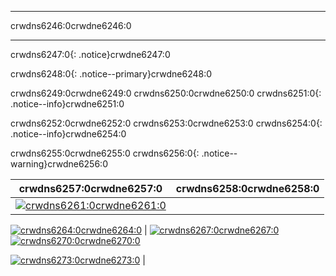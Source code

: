 * * *

crwdns6246:0crwdne6246:0

* * *

crwdns6247:0{: .notice}crwdne6247:0

crwdns6248:0{: .notice--primary}crwdne6248:0

crwdns6249:0crwdne6249:0 crwdns6250:0crwdne6250:0 crwdns6251:0{: .notice--info}crwdne6251:0

crwdns6252:0crwdne6252:0 crwdns6253:0crwdne6253:0 crwdns6254:0{: .notice--info}crwdne6254:0

crwdns6255:0crwdne6255:0 crwdns6256:0{: .notice--warning}crwdne6256:0

|                                                                         crwdns6257:0crwdne6257:0                                                                          |                                                                                                                         crwdns6258:0crwdne6258:0                                                                                                                         |
|:-------------------------------------------------------------------------------------------------------------------------------------------------------------------------:|:------------------------------------------------------------------------------------------------------------------------------------------------------------------------------------------------------------------------------------------------------------------------:|
| [![crwdns6261:0crwdne6261:0](crwdns6260:0crwdne6260:0)](crwdns6259:0crwdne6259:0)   
  
[![crwdns6264:0crwdne6264:0](crwdns6263:0crwdne6263:0)](crwdns6262:0crwdne6262:0) | [![crwdns6267:0crwdne6267:0](crwdns6266:0crwdne6266:0)](crwdns6265:0crwdne6265:0) &nbsp;&nbsp; [![crwdns6270:0crwdne6270:0](crwdns6269:0crwdne6269:0)](crwdns6268:0crwdne6268:0)   
  
[![crwdns6273:0crwdne6273:0](crwdns6272:0crwdne6272:0)](crwdns6271:0crwdne6271:0) |